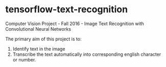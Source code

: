 # tensorflow-text-recognition
Computer Vision Project - Fall 2016 - Image Text Recognition with Convolutional Neural Networks

The primary aim of this project is to: 

1. Identify text in the image
2. Transcribe the text automatically into corresponding english character or number.
